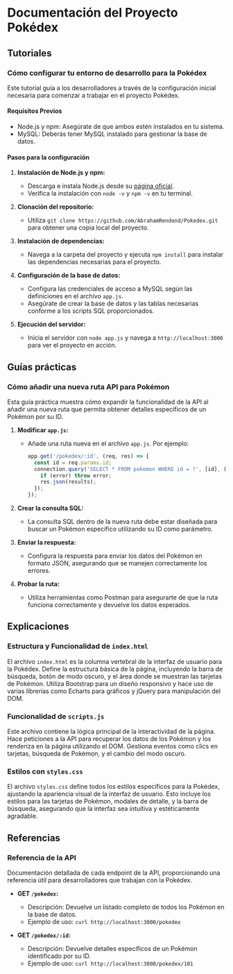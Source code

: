 # Documentación del Proyecto Pokédex

## Tutoriales

### Cómo configurar tu entorno de desarrollo para la Pokédex

Este tutorial guía a los desarrolladores a través de la configuración inicial necesaria para comenzar a trabajar en el proyecto Pokédex.

#### Requisitos Previos
- Node.js y npm: Asegúrate de que ambos estén instalados en tu sistema.
- MySQL: Deberás tener MySQL instalado para gestionar la base de datos.

#### Pasos para la configuración
1. **Instalación de Node.js y npm:**
   - Descarga e instala Node.js desde su [página oficial](https://nodejs.org/).
   - Verifica la instalación con `node -v` y `npm -v` en tu terminal.

2. **Clonación del repositorio:**
   - Utiliza `git clone https://github.com/AbrahamRendond/Pokedex.git` para obtener una copia local del proyecto.

3. **Instalación de dependencias:**
   - Navega a la carpeta del proyecto y ejecuta `npm install` para instalar las dependencias necesarias para el proyecto.

4. **Configuración de la base de datos:**
   - Configura las credenciales de acceso a MySQL según las definiciones en el archivo `app.js`.
   - Asegúrate de crear la base de datos y las tablas necesarias conforme a los scripts SQL proporcionados.

5. **Ejecución del servidor:**
   - Inicia el servidor con `node app.js` y navega a `http://localhost:3000` para ver el proyecto en acción.

## Guías prácticas

### Cómo añadir una nueva ruta API para Pokémon

Esta guía práctica muestra cómo expandir la funcionalidad de la API al añadir una nueva ruta que permita obtener detalles específicos de un Pokémon por su ID.

1. **Modificar `app.js`:**
   - Añade una ruta nueva en el archivo `app.js`. Por ejemplo:
     ```javascript
     app.get('/pokedex/:id', (req, res) => {
       const id = req.params.id;
       connection.query('SELECT * FROM pokemon WHERE id = ?', [id], (error, results) => {
         if (error) throw error;
         res.json(results);
       });
     });
     ```

2. **Crear la consulta SQL:**
   - La consulta SQL dentro de la nueva ruta debe estar diseñada para buscar un Pokémon específico utilizando su ID como parámetro.

3. **Enviar la respuesta:**
   - Configura la respuesta para enviar los datos del Pokémon en formato JSON, asegurando que se manejen correctamente los errores.

4. **Probar la ruta:**
   - Utiliza herramientas como Postman para asegurarte de que la ruta funciona correctamente y devuelve los datos esperados.

## Explicaciones

### Estructura y Funcionalidad de `index.html`

El archivo `index.html` es la columna vertebral de la interfaz de usuario para la Pokédex. Define la estructura básica de la página, incluyendo la barra de búsqueda, botón de modo oscuro, y el área donde se muestran las tarjetas de Pokémon. Utiliza Bootstrap para un diseño responsivo y hace uso de varias librerías como Echarts para gráficos y jQuery para manipulación del DOM.

### Funcionalidad de `scripts.js`

Este archivo contiene la lógica principal de la interactividad de la página. Hace peticiones a la API para recuperar los datos de los Pokémon y los renderiza en la página utilizando el DOM. Gestiona eventos como clics en tarjetas, búsqueda de Pokémon, y el cambio del modo oscuro.

### Estilos con `styles.css`

El archivo `styles.css` define todos los estilos específicos para la Pokédex, ajustando la apariencia visual de la interfaz de usuario. Esto incluye los estilos para las tarjetas de Pokémon, modales de detalle, y la barra de búsqueda, asegurando que la interfaz sea intuitiva y estéticamente agradable.

## Referencias

### Referencia de la API

Documentación detallada de cada endpoint de la API, proporcionando una referencia útil para desarrolladores que trabajan con la Pokédex.

- **GET `/pokedex`:**
  - Descripción: Devuelve un listado completo de todos los Pokémon en la base de datos.
  - Ejemplo de uso: `curl http://localhost:3000/pokedex`

- **GET `/pokedex/:id`:**
  - Descripción: Devuelve detalles específicos de un Pokémon identificado por su ID.
  - Ejemplo de uso: `curl http://localhost:3000/pokedex/101`
